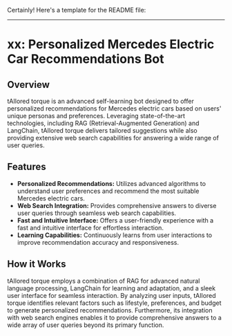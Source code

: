 Certainly! Here's a template for the README file:

---

# xx: Personalized Mercedes Electric Car Recommendations Bot

## Overview

tAIlored torque is an advanced self-learning bot designed to offer personalized recommendations for Mercedes electric cars based on users' unique personas and preferences. Leveraging state-of-the-art technologies, including RAG (Retrieval-Augmented Generation) and LangChain, tAIlored torque delivers tailored suggestions while also providing extensive web search capabilities for answering a wide range of user queries.

## Features

- **Personalized Recommendations:** Utilizes advanced algorithms to understand user preferences and recommend the most suitable Mercedes electric cars.
- **Web Search Integration:** Provides comprehensive answers to diverse user queries through seamless web search capabilities.
- **Fast and Intuitive Interface:** Offers a user-friendly experience with a fast and intuitive interface for effortless interaction.
- **Learning Capabilities:** Continuously learns from user interactions to improve recommendation accuracy and responsiveness.

## How it Works

tAIlored torque employs a combination of RAG for advanced natural language processing, LangChain for learning and adaptation, and a sleek user interface for seamless interaction. By analyzing user inputs, tAIlored torque identifies relevant factors such as lifestyle, preferences, and budget to generate personalized recommendations. Furthermore, its integration with web search engines enables it to provide comprehensive answers to a wide array of user queries beyond its primary function.

